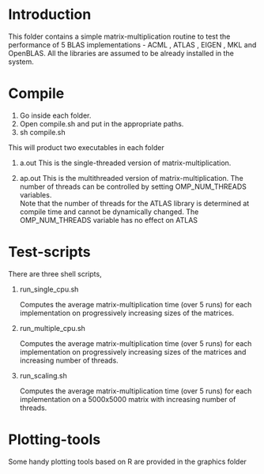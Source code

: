 # Introduction
 
This folder contains a simple matrix-multiplication routine to test the 
performance of 5 BLAS implementations - ACML , ATLAS , EIGEN , MKL and OpenBLAS.
All the libraries are assumed to be already installed in the system.

# Compile

1. Go inside each folder.
2. Open compile.sh and put in the appropriate paths.
3. sh compile.sh

This will product two executables in each folder

1. a.out
   This is the single-threaded version of matrix-multiplication.

2. ap.out
   This is the multithreaded version of matrix-multiplication. The number of 
   threads can be controlled by setting OMP_NUM_THREADS variables.   
   Note that the number of threads for the ATLAS library is determined at 
   compile time and cannot be dynamically changed. The OMP_NUM_THREADS variable
   has no effect on ATLAS

# Test-scripts 

There are three shell scripts,

  1. run_single_cpu.sh

     Computes the average matrix-multiplication time (over 5 runs) for each
     implementation on progressively increasing sizes of the matrices.
		 
  2. run_multiple_cpu.sh
	
     Computes the average matrix-multiplication time (over 5 runs) for each
     implementation on progressively increasing sizes of the matrices and
     increasing number of threads.
		 
  3. run_scaling.sh
	
     Computes the average matrix-multiplication time (over 5 runs) for each
     implementation on a 5000x5000 matrix with increasing number of threads.	
		 

# Plotting-tools

   Some handy plotting tools based on R are provided in the graphics folder